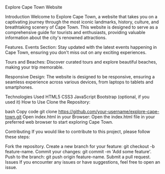 Explore Cape Town Website

Introduction
Welcome to Explore Cape Town, a website that takes you on a captivating journey through the most iconic landmarks, history, culture, and breathtaking scenery of Cape Town. This website is designed to serve as a comprehensive guide for tourists and enthusiasts, providing valuable information about the city's renowned attractions.

Features.
Events Section: Stay updated with the latest events happening in Cape Town, ensuring you don't miss out on any exciting experiences.

Tours and Beaches: Discover curated tours and explore beautiful beaches, making your trip memorable.

Responsive Design: The website is designed to be responsive, ensuring a seamless experience across various devices, from laptops to tablets and smartphones.

Technologies Used
HTML5
CSS3
JavaScript
Bootstrap (optional, if you used it)
How to Use
Clone the Repository:

bash
Copy code
git clone https://github.com/your-username/explore-cape-town.git
Open index.html in your Browser:
Open the index.html file in your preferred web browser to start exploring Cape Town.

Contributing
If you would like to contribute to this project, please follow these steps:

Fork the repository.
Create a new branch for your feature: git checkout -b feature-name.
Commit your changes: git commit -m 'Add some feature'.
Push to the branch: git push origin feature-name.
Submit a pull request.
Issues
If you encounter any issues or have suggestions, feel free to open an issue.
